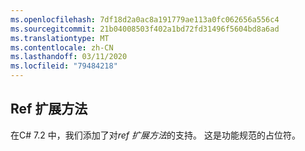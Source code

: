 ```yaml
---
ms.openlocfilehash: 7df18d2a0ac8a191779ae113a0fc062656a556c4
ms.sourcegitcommit: 21b04008503f402a1bd72fd31496f5604bd8a6ad
ms.translationtype: MT
ms.contentlocale: zh-CN
ms.lasthandoff: 03/11/2020
ms.locfileid: "79484218"
---
```

## <a name="ref-extension-methods"></a>Ref 扩展方法

在C# 7.2 中，我们添加了对*ref 扩展方法*的支持。  这是功能规范的占位符。
